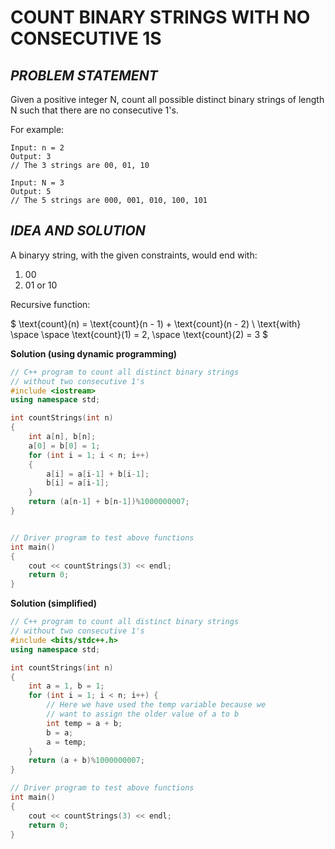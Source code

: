 # **COUNT BINARY STRINGS WITH NO CONSECUTIVE 1S**

## ***PROBLEM STATEMENT***

Given a positive integer N, count all possible distinct binary strings of length N such that there are no consecutive 1's.

For example:
```
Input: n = 2
Output: 3
// The 3 strings are 00, 01, 10
```

```
Input: N = 3
Output: 5
// The 5 strings are 000, 001, 010, 100, 101
```

## ***IDEA AND SOLUTION***

A binaryy string, with the given constraints, would end with:
1. 00
2. 01 or 10

Recursive function: 

$
\text{count}(n) = \text{count}(n - 1) + \text{count}(n - 2)
\\ \text{with} \space \space \text{count}(1) = 2, \space \text{count}(2) = 3
$

**Solution (using dynamic programming)**

```cpp
// C++ program to count all distinct binary strings
// without two consecutive 1's
#include <iostream>
using namespace std;

int countStrings(int n)
{
    int a[n], b[n];
    a[0] = b[0] = 1;
    for (int i = 1; i < n; i++)
    {
        a[i] = a[i-1] + b[i-1];
        b[i] = a[i-1];
    }
    return (a[n-1] + b[n-1])%1000000007;
}


// Driver program to test above functions
int main()
{
    cout << countStrings(3) << endl;
    return 0;
}   
```

**Solution (simplified)**
```cpp
// C++ program to count all distinct binary strings
// without two consecutive 1's
#include <bits/stdc++.h>
using namespace std;

int countStrings(int n)
{
    int a = 1, b = 1;
    for (int i = 1; i < n; i++) {
        // Here we have used the temp variable because we
        // want to assign the older value of a to b
        int temp = a + b;
        b = a;
        a = temp;
    }
    return (a + b)%1000000007;
}

// Driver program to test above functions
int main()
{
    cout << countStrings(3) << endl;
    return 0;
}
```